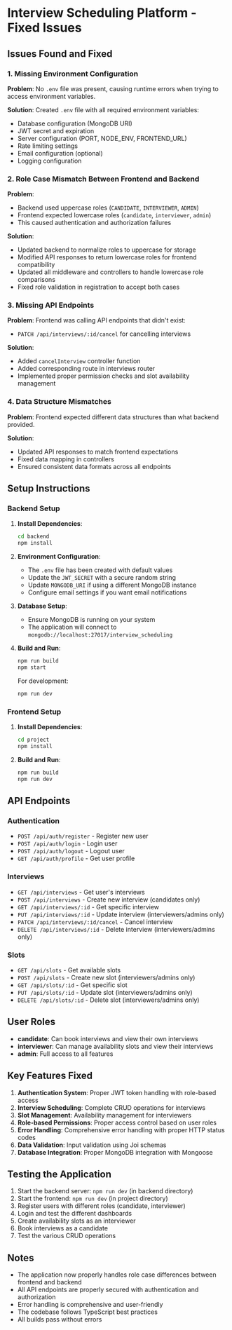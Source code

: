 # Interview Scheduling Platform - Fixed Issues

## Issues Found and Fixed

### 1. Missing Environment Configuration
**Problem**: No `.env` file was present, causing runtime errors when trying to access environment variables.

**Solution**: Created `.env` file with all required environment variables:
- Database configuration (MongoDB URI)
- JWT secret and expiration
- Server configuration (PORT, NODE_ENV, FRONTEND_URL)
- Rate limiting settings
- Email configuration (optional)
- Logging configuration

### 2. Role Case Mismatch Between Frontend and Backend
**Problem**: 
- Backend used uppercase roles (`CANDIDATE`, `INTERVIEWER`, `ADMIN`)
- Frontend expected lowercase roles (`candidate`, `interviewer`, `admin`)
- This caused authentication and authorization failures

**Solution**: 
- Updated backend to normalize roles to uppercase for storage
- Modified API responses to return lowercase roles for frontend compatibility
- Updated all middleware and controllers to handle lowercase role comparisons
- Fixed role validation in registration to accept both cases

### 3. Missing API Endpoints
**Problem**: Frontend was calling API endpoints that didn't exist:
- `PATCH /api/interviews/:id/cancel` for cancelling interviews

**Solution**: 
- Added `cancelInterview` controller function
- Added corresponding route in interviews router
- Implemented proper permission checks and slot availability management

### 4. Data Structure Mismatches
**Problem**: Frontend expected different data structures than what backend provided.

**Solution**: 
- Updated API responses to match frontend expectations
- Fixed data mapping in controllers
- Ensured consistent data formats across all endpoints

## Setup Instructions

### Backend Setup

1. **Install Dependencies**:
   ```bash
   cd backend
   npm install
   ```

2. **Environment Configuration**:
   - The `.env` file has been created with default values
   - Update the `JWT_SECRET` with a secure random string
   - Update `MONGODB_URI` if using a different MongoDB instance
   - Configure email settings if you want email notifications

3. **Database Setup**:
   - Ensure MongoDB is running on your system
   - The application will connect to `mongodb://localhost:27017/interview_scheduling`

4. **Build and Run**:
   ```bash
   npm run build
   npm start
   ```
   
   For development:
   ```bash
   npm run dev
   ```

### Frontend Setup

1. **Install Dependencies**:
   ```bash
   cd project
   npm install
   ```

2. **Build and Run**:
   ```bash
   npm run build
   npm run dev
   ```

## API Endpoints

### Authentication
- `POST /api/auth/register` - Register new user
- `POST /api/auth/login` - Login user
- `POST /api/auth/logout` - Logout user
- `GET /api/auth/profile` - Get user profile

### Interviews
- `GET /api/interviews` - Get user's interviews
- `POST /api/interviews` - Create new interview (candidates only)
- `GET /api/interviews/:id` - Get specific interview
- `PUT /api/interviews/:id` - Update interview (interviewers/admins only)
- `PATCH /api/interviews/:id/cancel` - Cancel interview
- `DELETE /api/interviews/:id` - Delete interview (interviewers/admins only)

### Slots
- `GET /api/slots` - Get available slots
- `POST /api/slots` - Create new slot (interviewers/admins only)
- `GET /api/slots/:id` - Get specific slot
- `PUT /api/slots/:id` - Update slot (interviewers/admins only)
- `DELETE /api/slots/:id` - Delete slot (interviewers/admins only)

## User Roles

- **candidate**: Can book interviews and view their own interviews
- **interviewer**: Can manage availability slots and view their interviews
- **admin**: Full access to all features

## Key Features Fixed

1. **Authentication System**: Proper JWT token handling with role-based access
2. **Interview Scheduling**: Complete CRUD operations for interviews
3. **Slot Management**: Availability management for interviewers
4. **Role-based Permissions**: Proper access control based on user roles
5. **Error Handling**: Comprehensive error handling with proper HTTP status codes
6. **Data Validation**: Input validation using Joi schemas
7. **Database Integration**: Proper MongoDB integration with Mongoose

## Testing the Application

1. Start the backend server: `npm run dev` (in backend directory)
2. Start the frontend: `npm run dev` (in project directory)
3. Register users with different roles (candidate, interviewer)
4. Login and test the different dashboards
5. Create availability slots as an interviewer
6. Book interviews as a candidate
7. Test the various CRUD operations

## Notes

- The application now properly handles role case differences between frontend and backend
- All API endpoints are properly secured with authentication and authorization
- Error handling is comprehensive and user-friendly
- The codebase follows TypeScript best practices
- All builds pass without errors
